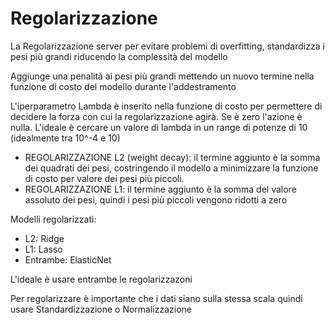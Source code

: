 # Regolarizzazione

La Regolarizzazione server per evitare problemi di overfitting, standardizza i pesi più grandi riducendo la complessità del modello

Aggiunge una penalità ai pesi più grandi mettendo un nuovo termine nella funzione di costo del modello durante l'addestramento

L'iperparametro Lambda è inserito nella funzione di costo per permettere di decidere la forza con cui la regolarizzazione agirà. Se è zero l'azione è nulla.
L'ideale è cercare un valore di lambda in un range di potenze di 10 (idealmente tra 10^-4 e 10)

- REGOLARIZZAZIONE L2 (weight decay): il termine aggiunto è la somma dei quadrati dei pesi, costringendo il modello a minimizzare la funzione di costo per valore dei pesi più piccoli.
- REGOLARIZZAZIONE L1: il termine aggiunto è la somma del valore assoluto dei pesi, quindi i pesi più piccoli vengono ridotti a zero

Modelli regolarizzati:

- L2: Ridge
- L1: Lasso
- Entrambe: ElasticNet

L'ideale è usare entrambe le regolarizzazoni

Per regolarizzare è importante che i dati siano sulla stessa scala quindi usare Standardizzazione o Normalizzazione
